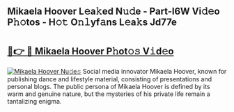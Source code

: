 ## Mikaela Hoover L𝚎a𝚔ed N𝚞𝚍e - Part-l6W Vi𝚍𝚎o P𝚑𝚘tos - H𝚘𝚝 O𝚗𝚕yf𝚊ns L𝚎a𝚔s Jd77e

# <h2><a href="http://kfb7rb.oniu.top/?m=Mikaela+Hoover">🔗👉 🔴 Mikaela Hoover P𝚑ot𝚘𝚜 V𝚒d𝚎o</a></h2>

[![Mikaela Hoover Nu𝚍e𝚜](https://i.imgur.com/0qMVB7G.gif)](http://kfb7rb.oniu.top/?m=Mikaela+Hoover)
Social media innovator Mikaela Hoover, known for publishing dance and lifestyle material, consisting of presentations and personal blogs. The public persona of Mikaela Hoover is defined by its warm and genuine nature, but the mysteries of his private life remain a tantalizing enigma.  
